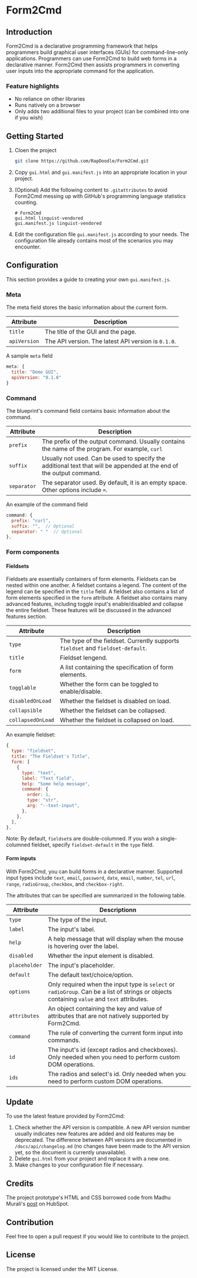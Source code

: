 # Form2Cmd

## Introduction

Form2Cmd is a declarative programming framework that helps programmers build graphical user interfaces (GUIs) for command-line-only applications. Programmers can use Form2Cmd to build web forms in a declarative manner. Form2Cmd then assists programmers in converting user inputs into the appropriate command for the application.

### Feature highlights

- No reliance on other libraries
- Runs natively on a browser
- Only adds two additional files to your project (can be combined into one if you wish)

## Getting Started

1. Cloen the project

    ```bash
    git clone https://github.com/RapDoodle/Form2Cmd.git
    ```

1. Copy `gui.html` and `gui.manifest.js` into an appropriate location in your project.

1. (Optional) Add the following content to `.gitattributes` to avoid Form2Cmd messing up with GitHub's programming language statistics counting.

    ```
    # Form2Cmd
    gui.html linguist-vendored
    gui.manifest.js linguist-vendored
    ```

1. Edit the configuration file `gui.manifest.js` according to your needs. The configuration file already contains most of the scenarios you may encounter.

## Configuration

This section provides a guide to creating your own `gui.manifest.js`.

### Meta

The meta field stores the basic information about the current form.

|Attribute|Description|
|-|-|
|`title`|The title of the GUI and the page.|
|`apiVersion`|The API version. The latest API version is `0.1.0`.|

A sample `meta` field

```javascript
meta: {
  title: "Demo GUI",
  apiVersion: "0.1.0"
}
```

### Command

The blueprint's command field contains basic information about the command.

|Attribute|Description|
|-|-|
|`prefix`|The prefix of the output command. Usually contains the name of the program. For example, `curl`|
|`suffix`|Usually not used. Can be used to specify the additional text that will be appended at the end of the output command.|
|`separator`|The separator used. By default, it is an empty space. Other options include `=`.|

An example of the command field

```javascript
command: {
  prefix: "curl",
  suffix: "",  // Optional
  separator: " "  // Optional
},
```

### Form components

#### Fieldsets

Fieldsets are essentially containers of form elements. Fieldsets can be nested within one another. A fieldset contains a legend. The content of the legend can be specified in the `title` field. A fieldset also contains a list of form elements specified in the `form` attribute. A fieldset also contains many advanced features, including toggle input's enable/disabled and collapse the entire fieldset. These features will be discussed in the advanced features section.

|Attribute|Description|
|-|-|
|`type`|The type of the fieldset. Currently supports `fieldset` and `fieldset-default`.|
|`title`|Fieldset lengend.|
|`form`|A list containing the specification of form elements.|
|`togglable`|Whether the form can be toggled to enable/disable.|
|`disabledOnLoad`|Whether the fieldset is disabled on load.|
|`collapsible`|Whether the fieldset can be collapsed.|
|`collapsedOnLoad`|Whether the fieldset is collapsed on load.|

An example fieldset:

```javascript
{
  type: "fieldset",
  title: "The Fieldset's Title",
  form: [
    {
      type: "text",
      label: "Text field",
      help: "Some help message",
      command: {
        order: 1,
        type: "str",
        arg: "--text-input",
      },
    },
  ],
},
```

Note: By default, `fieldset`s are double-columned. If you wish a single-columned fieldset, specify `fieldset-default` in the `type` field.

#### Form inputs

With Form2Cmd, you can build forms in a declarative manner. Supported input types include `text`, `email`, `password`, `date`, `email`, `number`, `tel`, `url`, `range`, `radioGroup`, `checkbox`, and `checkbox-right`. 

The attributes that can be specified are summarized in the following table.

|Attribute|Descriptionn|
|-|-|
|`type`|The type of the input.|
|`label`|The input's label.|
|`help`|A help message that will display when the mouse is hovering over the label.|
|`disabled`|Whether the input element is disabled.|
|`placeholder`|The input's placeholder.|
|`default`|The default text/choice/option.|
|`options`|Only required when the input type is `select` or `radioGroup`. Can be a list of strings or objects containing `value` and `text` attributes.|
|`attributes`|An object containing the key and value of attributes that are not natively supported by Form2Cmd.|
|`command`|The rule of converting the current form input into commands.|
|`id`|The input's id (except radios and checkboxes). Only needed when you need to perform custom DOM operations.|
|`ids`|The radios and select's id. Only needed when you need to perform custom DOM operations.|

## Update

To use the latest feature provided by Form2Cmd:

1. Check whether the API version is compatible. A new API version number usually indicates new features are added and old features may be deprecated. The difference between API versions are documented in `/docs/api/changelog.md` (no changes have been made to the API version yet, so the document is currently unavailable).
1. Delete `gui.html` from your project and replace it with a new one.
1. Make changes to your configuration file if necessary.

## Credits
The project prototype's HTML and CSS borrowed code from Madhu Murali's [post](https://blog.hubspot.com/website/html-form-template) on HubSpot.

## Contribution
Feel free to open a pull request if you would like to contribute to the project.

## License
The project is licensed under the MIT License.